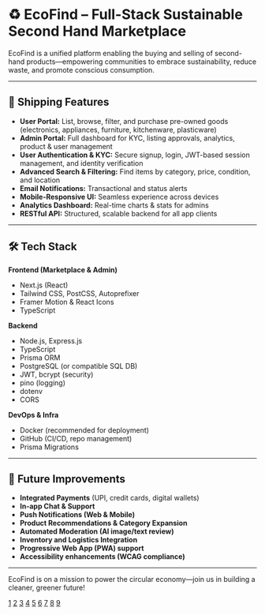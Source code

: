 # ♻️ EcoFind – Full-Stack Sustainable Second Hand Marketplace

EcoFind is a unified platform enabling the buying and selling of second-hand products—empowering communities to embrace sustainability, reduce waste, and promote conscious consumption.

***

## 🚀 Shipping Features

- **User Portal:** List, browse, filter, and purchase pre-owned goods (electronics, appliances, furniture, kitchenware, plasticware)
- **Admin Portal:** Full dashboard for KYC, listing approvals, analytics, product & user management
- **User Authentication & KYC:** Secure signup, login, JWT-based session management, and identity verification
- **Advanced Search & Filtering:** Find items by category, price, condition, and location
- **Email Notifications:** Transactional and status alerts
- **Mobile-Responsive UI:** Seamless experience across devices
- **Analytics Dashboard:** Real-time charts & stats for admins
- **RESTful API:** Structured, scalable backend for all app clients

***

## 🛠️ Tech Stack

**Frontend (Marketplace & Admin)**
- Next.js (React)
- Tailwind CSS, PostCSS, Autoprefixer
- Framer Motion & React Icons
- TypeScript

**Backend**
- Node.js, Express.js
- TypeScript
- Prisma ORM
- PostgreSQL (or compatible SQL DB)
- JWT, bcrypt (security)
- pino (logging)
- dotenv
- CORS

**DevOps & Infra**
- Docker (recommended for deployment)
- GitHub (CI/CD, repo management)
- Prisma Migrations

***

## 🚧 Future Improvements

- **Integrated Payments** (UPI, credit cards, digital wallets)
- **In-app Chat & Support**
- **Push Notifications (Web & Mobile)**
- **Product Recommendations & Category Expansion**
- **Automated Moderation (AI image/text review)**
- **Inventory and Logistics Integration**
- **Progressive Web App (PWA) support**
- **Accessibility enhancements (WCAG compliance)**

***

EcoFind is on a mission to power the circular economy—join us in building a cleaner, greener future!

[1](https://www.imaginarycloud.com/blog/how-to-build-an-online-marketplace-in-2022-a-complete-guide)
[2](http://www.cobbleweb.co.uk/marketplace-technology-stack/)
[3](https://sloboda-studio.com/blog/technology-stack-for-building-a-marketplace/)
[4](https://www.apptunix.com/blog/marketplace-software-development-cost-features-tech-stack/)
[5](https://appscrip.com/blog/amazon-marketplace-tech-stack-and-infrastructure/)
[6](https://thedatascientist.com/technology-stack-you-needed-to-develop-an-online-marketplace/)
[7](https://sustainabase.com/case-for-the-climate-tech-stack/)
[8](https://www.dittofi.com/learn/how-to-build-a-service-marketplace)
[9](https://www.zoominfo.com/c/ecofin-technologies-pvt-ltd/556033885)
